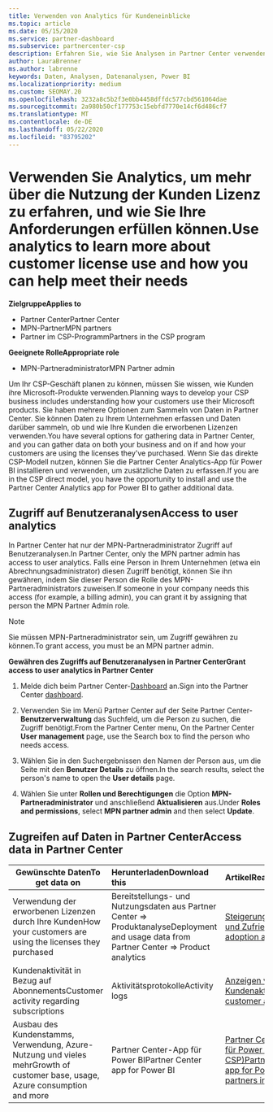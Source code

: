```yaml
---
title: Verwenden von Analytics für Kundeneinblicke
ms.topic: article
ms.date: 05/15/2020
ms.service: partner-dashboard
ms.subservice: partnercenter-csp
description: Erfahren Sie, wie Sie Analysen in Partner Center verwenden können, um Ihr Unternehmen besser zu verstehen und zu erfahren, wie Ihre Kunden die erworbenen Lizenzen verwenden.
author: LauraBrenner
ms.author: labrenne
keywords: Daten, Analysen, Datenanalysen, Power BI
ms.localizationpriority: medium
ms.custom: SEOMAY.20
ms.openlocfilehash: 3232a8c5b2f3e0bb4458dffdc577cbd561064dae
ms.sourcegitcommit: 2a980b50cf177753c15ebfd7770e14cf6d486cf7
ms.translationtype: MT
ms.contentlocale: de-DE
ms.lasthandoff: 05/22/2020
ms.locfileid: "83795202"
---
```

# <a name="use-analytics-to-learn-more-about-customer-license-use-and-how-you-can-help-meet-their-needs"></a><span data-ttu-id="66ac7-104">Verwenden Sie Analytics, um mehr über die Nutzung der Kunden Lizenz zu erfahren, und wie Sie Ihre Anforderungen erfüllen können.</span><span class="sxs-lookup"><span data-stu-id="66ac7-104">Use analytics to learn more about customer license use and how you can help meet their needs</span></span>

<span data-ttu-id="66ac7-105">**Zielgruppe**</span><span class="sxs-lookup"><span data-stu-id="66ac7-105">**Applies to**</span></span>

- <span data-ttu-id="66ac7-106">Partner Center</span><span class="sxs-lookup"><span data-stu-id="66ac7-106">Partner Center</span></span>
- <span data-ttu-id="66ac7-107">MPN-Partner</span><span class="sxs-lookup"><span data-stu-id="66ac7-107">MPN partners</span></span>
- <span data-ttu-id="66ac7-108">Partner im CSP-Programm</span><span class="sxs-lookup"><span data-stu-id="66ac7-108">Partners in the CSP program</span></span>

<span data-ttu-id="66ac7-109">**Geeignete Rolle**</span><span class="sxs-lookup"><span data-stu-id="66ac7-109">**Appropriate role**</span></span>

- <span data-ttu-id="66ac7-110">MPN-Partneradministrator</span><span class="sxs-lookup"><span data-stu-id="66ac7-110">MPN Partner admin</span></span>

<span data-ttu-id="66ac7-111">Um Ihr CSP-Geschäft planen zu können, müssen Sie wissen, wie Kunden ihre Microsoft-Produkte verwenden.</span><span class="sxs-lookup"><span data-stu-id="66ac7-111">Planning ways to develop your CSP business includes understanding how your customers use their Microsoft products.</span></span> <span data-ttu-id="66ac7-112">Sie haben mehrere Optionen zum Sammeln von Daten in Partner Center. Sie können Daten zu Ihrem Unternehmen erfassen und Daten darüber sammeln, ob und wie Ihre Kunden die erworbenen Lizenzen verwenden.</span><span class="sxs-lookup"><span data-stu-id="66ac7-112">You have several options for gathering data in Partner Center, and you can gather data on both your business and on if and how your customers are using the licenses they've purchased.</span></span> <span data-ttu-id="66ac7-113">Wenn Sie das direkte CSP-Modell nutzen, können Sie die Partner Center Analytics-App für Power BI installieren und verwenden, um zusätzliche Daten zu erfassen.</span><span class="sxs-lookup"><span data-stu-id="66ac7-113">If you are in the CSP direct model, you have the opportunity to install and use the Partner Center Analytics app for Power BI to gather additional data.</span></span>

## <a name="access-to-user-analytics"></a><span data-ttu-id="66ac7-114">Zugriff auf Benutzeranalysen</span><span class="sxs-lookup"><span data-stu-id="66ac7-114">Access to user analytics</span></span>

<span data-ttu-id="66ac7-115">In Partner Center hat nur der MPN-Partneradministrator Zugriff auf Benutzeranalysen.</span><span class="sxs-lookup"><span data-stu-id="66ac7-115">In Partner Center, only the MPN partner admin has access to user analytics.</span></span> <span data-ttu-id="66ac7-116">Falls eine Person in Ihrem Unternehmen (etwa ein Abrechnungsadministrator) diesen Zugriff benötigt, können Sie ihn gewähren, indem Sie dieser Person die Rolle des MPN-Partneradministrators zuweisen.</span><span class="sxs-lookup"><span data-stu-id="66ac7-116">If someone in your company needs this access (for example, a billing admin), you can grant it by assigning that person the MPN Partner Admin role.</span></span>

>[!NOTE] 
><span data-ttu-id="66ac7-117">Sie müssen MPN-Partneradministrator sein, um Zugriff gewähren zu können.</span><span class="sxs-lookup"><span data-stu-id="66ac7-117">To grant access, you must be an MPN partner admin.</span></span>

<span data-ttu-id="66ac7-118">**Gewähren des Zugriffs auf Benutzeranalysen in Partner Center**</span><span class="sxs-lookup"><span data-stu-id="66ac7-118">**Grant access to user analytics in Partner Center**</span></span> 

1. <span data-ttu-id="66ac7-119">Melde dich beim Partner Center-[Dashboard](https://partner.microsoft.com/dashboard) an.</span><span class="sxs-lookup"><span data-stu-id="66ac7-119">Sign into the Partner Center [dashboard](https://partner.microsoft.com/dashboard).</span></span>

2. <span data-ttu-id="66ac7-120">Verwenden Sie im Menü Partner Center auf der Seite Partner Center- **Benutzerverwaltung** das Suchfeld, um die Person zu suchen, die Zugriff benötigt.</span><span class="sxs-lookup"><span data-stu-id="66ac7-120">From the Partner Center menu, On the Partner Center **User management** page, use the Search box to find the person who needs access.</span></span>
2.  <span data-ttu-id="66ac7-121">Wählen Sie in den Suchergebnissen den Namen der Person aus, um die Seite mit den **Benutzer Details** zu öffnen.</span><span class="sxs-lookup"><span data-stu-id="66ac7-121">In the search results, select the person's name to open the **User details** page.</span></span>
3.  <span data-ttu-id="66ac7-122">Wählen Sie unter **Rollen und Berechtigungen** die Option **MPN-Partneradministrator** und anschließend **Aktualisieren** aus.</span><span class="sxs-lookup"><span data-stu-id="66ac7-122">Under **Roles and permissions**, select **MPN partner admin** and then select **Update**.</span></span>

 
## <a name="access-data-in-partner-center"></a><span data-ttu-id="66ac7-123">Zugreifen auf Daten in Partner Center</span><span class="sxs-lookup"><span data-stu-id="66ac7-123">Access data in Partner Center</span></span>

|<span data-ttu-id="66ac7-124">**Gewünschte Daten**</span><span class="sxs-lookup"><span data-stu-id="66ac7-124">**To get data on**</span></span>   |<span data-ttu-id="66ac7-125">**Herunterladen**</span><span class="sxs-lookup"><span data-stu-id="66ac7-125">**Download this**</span></span>   |<span data-ttu-id="66ac7-126">**Artikel**</span><span class="sxs-lookup"><span data-stu-id="66ac7-126">**Read this**</span></span>   | <span data-ttu-id="66ac7-127">**Zielgruppe**</span><span class="sxs-lookup"><span data-stu-id="66ac7-127">**Applies to**</span></span>    |
|---------------------|:-----------------------|:---------------|:--------------|
|<span data-ttu-id="66ac7-128">Verwendung der erworbenen Lizenzen durch Ihre Kunden</span><span class="sxs-lookup"><span data-stu-id="66ac7-128">How your customers are using the licenses they purchased</span></span>   |<span data-ttu-id="66ac7-129">Bereitstellungs- und Nutzungsdaten aus Partner Center => Produktanalyse</span><span class="sxs-lookup"><span data-stu-id="66ac7-129">Deployment and usage data from Partner Center => Product analytics</span></span>   |[<span data-ttu-id="66ac7-130">Steigerung von Einführungsrate und Zufriedenheit</span><span class="sxs-lookup"><span data-stu-id="66ac7-130">Increase adoption and satisfaction</span></span>](increasing-adoption-and-satisfaction.md)|<span data-ttu-id="66ac7-131">CSP-Partner</span><span class="sxs-lookup"><span data-stu-id="66ac7-131">CSP partners</span></span>|
|<span data-ttu-id="66ac7-132">Kundenaktivität in Bezug auf Abonnements</span><span class="sxs-lookup"><span data-stu-id="66ac7-132">Customer activity regarding subscriptions</span></span>   |<span data-ttu-id="66ac7-133">Aktivitätsprotokolle</span><span class="sxs-lookup"><span data-stu-id="66ac7-133">Activity logs</span></span>   |[<span data-ttu-id="66ac7-134">Anzeigen von Kundenaktivitätsprotokollen</span><span class="sxs-lookup"><span data-stu-id="66ac7-134">View customer activity logs</span></span>](activity-logs.md)|<span data-ttu-id="66ac7-135">CSP-Partner</span><span class="sxs-lookup"><span data-stu-id="66ac7-135">CSP partners</span></span>   |
|<span data-ttu-id="66ac7-136">Ausbau des Kundenstamms, Verwendung, Azure-Nutzung und vieles mehr</span><span class="sxs-lookup"><span data-stu-id="66ac7-136">Growth of customer base, usage, Azure consumption and more</span></span>   |<span data-ttu-id="66ac7-137">Partner Center-App für Power BI</span><span class="sxs-lookup"><span data-stu-id="66ac7-137">Partner Center app for Power BI</span></span>   |[<span data-ttu-id="66ac7-138">Partner Center Analytics-App für Power BI (direkte Partner in CSP)</span><span class="sxs-lookup"><span data-stu-id="66ac7-138">Partner Center Analytics app for Power BI (direct partners in CSP)</span></span>](power-bi-app-for-direct-partners.md)|<span data-ttu-id="66ac7-139">CSP-Direktpartner</span><span class="sxs-lookup"><span data-stu-id="66ac7-139">CSP direct partners</span></span>|






